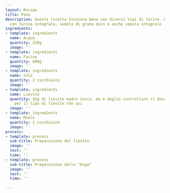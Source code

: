 ```yaml
---
layout: Recipe
title: Pane
description: Questa ricetta funziona bene con diversi tipi di farina. L'ho provata
  con farina integrale, semola di grano duro e anche semola integrale
ingredients:
- template: ingredients
  name: Acqua
  quantity: 250g
  image: ''
- template: ingredients
  name: Farina
  quantity: 600g
  image: ''
- template: ingredients
  name: Sale
  quantity: 2 cucchiaini
  image: ''
- template: ingredients
  name: Lievito
  quantity: 42g di lievito madre secco, ma è meglio controllare il dosaggio indicato
    per il tipo di lievito che usi
  image: ''
- template: ingredients
  name: Miele
  quantity: 1 cucchiaino
  image: ''
process:
- template: process
  sub-title: Preparazione del lievito
  image: ''
  text: ''
  time: ''
- template: process
  sub-title: Preparazione della "biga"
  image: ''
  text: ''
  time: ''

---
```

